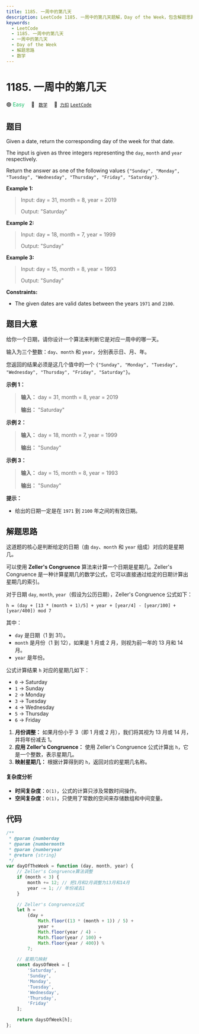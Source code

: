 ```yaml
---
title: 1185. 一周中的第几天
description: LeetCode 1185. 一周中的第几天题解，Day of the Week，包含解题思路、复杂度分析以及完整的 JavaScript 代码实现。
keywords:
  - LeetCode
  - 1185. 一周中的第几天
  - 一周中的第几天
  - Day of the Week
  - 解题思路
  - 数学
---
```


# 1185. 一周中的第几天

🟢 <font color=#15bd66>Easy</font>&emsp; 🔖&ensp; [`数学`](/tag/math.md)&emsp; 🔗&ensp;[`力扣`](https://leetcode.cn/problems/day-of-the-week) [`LeetCode`](https://leetcode.com/problems/day-of-the-week)

## 题目

Given a date, return the corresponding day of the week for that date.

The input is given as three integers representing the `day`, `month` and
`year` respectively.

Return the answer as one of the following values `{"Sunday", "Monday", "Tuesday", "Wednesday", "Thursday", "Friday", "Saturday"}`.

**Example 1:**

> Input: day = 31, month = 8, year = 2019
>
> Output: "Saturday"

**Example 2:**

> Input: day = 18, month = 7, year = 1999
>
> Output: "Sunday"

**Example 3:**

> Input: day = 15, month = 8, year = 1993
>
> Output: "Sunday"

**Constraints:**

- The given dates are valid dates between the years `1971` and `2100`.

## 题目大意

给你一个日期，请你设计一个算法来判断它是对应一周中的哪一天。

输入为三个整数：`day`、`month` 和 `year`，分别表示日、月、年。

您返回的结果必须是这几个值中的一个 `{"Sunday", "Monday", "Tuesday", "Wednesday", "Thursday", "Friday", "Saturday"}`。

**示例 1：**

> **输入：** day = 31, month = 8, year = 2019
>
> **输出：** "Saturday"

**示例 2：**

> **输入：** day = 18, month = 7, year = 1999
>
> **输出：** "Sunday"

**示例 3：**

> **输入：** day = 15, month = 8, year = 1993
>
> **输出：** "Sunday"

**提示：**

- 给出的日期一定是在 `1971` 到 `2100` 年之间的有效日期。

## 解题思路

这道题的核心是判断给定的日期（由 `day`、`month` 和 `year` 组成）对应的是星期几。

可以使用 **Zeller's Congruence** 算法来计算一个日期是星期几。Zeller's Congruence 是一种计算星期几的数学公式，它可以直接通过给定的日期计算出星期几的索引。

对于日期 `day`, `month`, `year`（假设为公历日期），Zeller's Congruence 公式如下：

`h = (day + [13 * (month + 1)/5] + year + [year/4] - [year/100] + [year/400]) mod 7`

其中：

- `day` 是日期（1 到 31）。
- `month` 是月份（1 到 12），如果是 1 月或 2 月，则视为前一年的 13 月和 14 月。
- `year` 是年份。

公式计算结果 `h` 对应的星期几如下：

- `0` -> Saturday
- `1` -> Sunday
- `2` -> Monday
- `3` -> Tuesday
- `4` -> Wednesday
- `5` -> Thursday
- `6` -> Friday

1. **月份调整：** 如果月份小于 3（即 1 月或 2 月），我们将其视为 13 月或 14 月，并将年份减去 1。
2. **应用 Zeller's Congruence：** 使用 Zeller's Congruence 公式计算出 `h`，它是一个整数，表示星期几。
3. **映射星期几：** 根据计算得到的 `h`，返回对应的星期几名称。

#### 复杂度分析

- **时间复杂度**：`O(1)`，公式的计算只涉及常数时间操作。
- **空间复杂度**：`O(1)`，只使用了常数的空间来存储数组和中间变量。

## 代码

```javascript
/**
 * @param {numberday
 * @param {numbermonth
 * @param {numberyear
 * @return {string}
 */
var dayOfTheWeek = function (day, month, year) {
	// Zeller's Congruence算法调整
	if (month < 3) {
		month += 12; // 把1月和2月调整为13月和14月
		year -= 1; // 年份减去1
	}

	// Zeller's Congruence公式
	let h =
		(day +
			Math.floor((13 * (month + 1)) / 5) +
			year +
			Math.floor(year / 4) -
			Math.floor(year / 100) +
			Math.floor(year / 400)) %
		7;

	// 星期几映射
	const daysOfWeek = [
		'Saturday',
		'Sunday',
		'Monday',
		'Tuesday',
		'Wednesday',
		'Thursday',
		'Friday'
	];

	return daysOfWeek[h];
};
```
